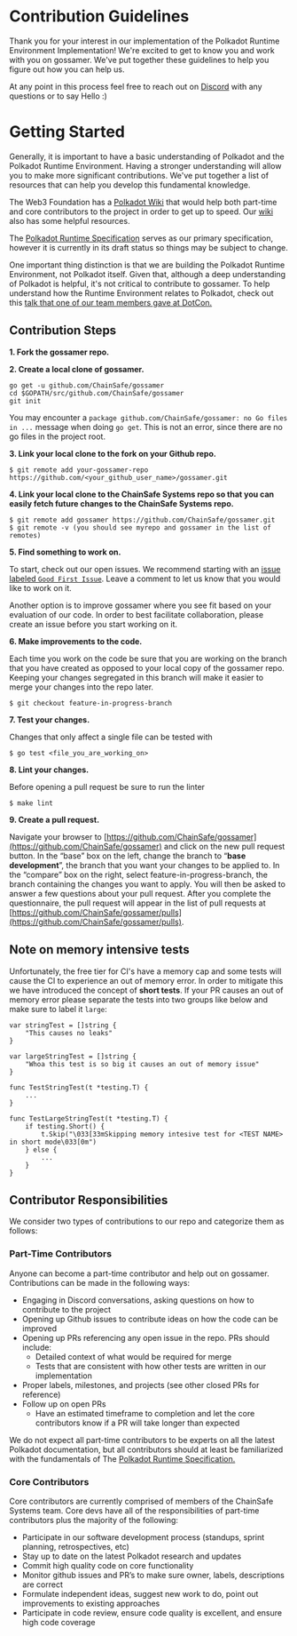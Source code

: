 # Contribution Guidelines

Thank you for your interest in our implementation of the Polkadot Runtime Environment Implementation! We're excited to get to know you and work with you on gossamer. We've put together these guidelines to help you figure out how you can help us.

At any point in this process feel free to reach out on [Discord](https://discord.gg/Xdc5xjE) with any questions or to say Hello :)

# Getting Started

Generally, it is important to have a basic understanding of Polkadot and the Polkadot Runtime Environment. Having a stronger  understanding will allow you to make more significant contributions. We've put together a list of resources that can help you develop this fundamental knowledge.  

The Web3 Foundation has a [Polkadot Wiki](https://wiki.polkadot.network/docs/en/learn-introduction) that would help both part-time and core contributors to the project in order to get up to speed. Our [wiki](https://github.com/ChainSafe/gossamer/wiki) also has some helpful resources. 

The [Polkadot Runtime Specification](https://research.web3.foundation/en/latest/_static/pdfview/viewer.html?file=../pdf/polkadot_re_spec.pdf) serves as our primary specification, however it is currently in its draft status so things may be subject to change.

One important thing distinction is that we are building the Polkadot Runtime Environment, not Polkadot itself. Given that, although a deep understanding of Polkadot is helpful, it's not critical to contribute to gossamer. To help understand how the Runtime Environment relates to Polkadot, check out this [talk that one of our team members gave at DotCon.](https://www.youtube.com/watch?v=nYkbYhM5Yfk)

## Contribution Steps

**1. Fork the gossamer repo.**

**2. Create a local clone of gossamer.**

```
go get -u github.com/ChainSafe/gossamer
cd $GOPATH/src/github.com/ChainSafe/gossamer
git init
```
You may encounter a `package github.com/ChainSafe/gossamer: no Go files in ...` message when doing `go get`. This is not an error, since there are no go files in the project root.

**3. Link your local clone to the fork on your Github repo.**

```
$ git remote add your-gossamer-repo https://github.com/<your_github_user_name>/gossamer.git
```

**4. Link your local clone to the ChainSafe Systems repo so that you can easily fetch future changes to the ChainSafe Systems repo.**
     
```
$ git remote add gossamer https://github.com/ChainSafe/gossamer.git
$ git remote -v (you should see myrepo and gossamer in the list of remotes)
```

**5. Find something to work on.**

To start, check out our open issues. We recommend starting with an [issue labeled `Good First Issue`](https://github.com/ChainSafe/gossamer/issues?q=is%3Aopen+is%3Aissue+label%3A%22Good+First+Issue%22). Leave a comment to let us know that you would like to work on it. 

Another option is to improve gossamer where you see fit based on your evaluation of our code. In order to best facilitate collaboration, please create an issue before you start working on it.

**6. Make improvements to the code.**

Each time you work on the code be sure that you are working on the branch that you have created as opposed to your local copy of the gossamer repo. Keeping your changes segregated in this branch will make it easier to merge your changes into the repo later.

```
$ git checkout feature-in-progress-branch
```

**7. Test your changes.**

Changes that only affect a single file can be tested with

```
$ go test <file_you_are_working_on>
```

**8. Lint your changes.**

Before opening a pull request be sure to run the linter

```
$ make lint
```

**9. Create a pull request.**

Navigate your browser to [https://github.com/ChainSafe/gossamer](https://github.com/ChainSafe/gossamer) and click on the new pull request button. In the “base” box on the left, change the branch to “**base development**”, the branch that you want your changes to be applied to. In the “compare” box on the right, select feature-in-progress-branch, the branch containing the changes you want to apply. You will then be asked to answer a few questions about your pull request. After you complete the questionnaire, the pull request will appear in the list of pull requests at [https://github.com/ChainSafe/gossamer/pulls](https://github.com/ChainSafe/gossamer/pulls).

## Note on memory intensive tests
Unfortunately, the free tier for CI's have a memory cap and some tests will cause the CI to experience an out of memory error.
In order to mitigate this we have introduced the concept of **short tests**. If your PR causes an out of memory error please separate the tests into two groups
like below and make sure to label it `large`:

```
var stringTest = []string {
    "This causes no leaks"
}

var largeStringTest = []string {
    "Whoa this test is so big it causes an out of memory issue"
}

func TestStringTest(t *testing.T) {
    ...
}

func TestLargeStringTest(t *testing.T) {
   	if testing.Short() {
  		t.Skip("\033[33mSkipping memory intesive test for <TEST NAME> in short mode\033[0m")
    } else {
        ...
    }
}
```

## Contributor Responsibilities

We consider two types of contributions to our repo and categorize them as follows:

### Part-Time Contributors

Anyone can become a part-time contributor and help out on gossamer. Contributions can be made in the following ways:

-   Engaging in Discord conversations, asking questions on how to contribute to the project
-   Opening up Github issues to contribute ideas on how the code can be improved
-   Opening up PRs referencing any open issue in the repo. PRs should include:
    -   Detailed context of what would be required for merge
    -   Tests that are consistent with how other tests are written in our implementation
-   Proper labels, milestones, and projects (see other closed PRs for reference)
-   Follow up on open PRs
    -   Have an estimated timeframe to completion and let the core contributors know if a PR will take longer than expected

We do not expect all part-time contributors to be experts on all the latest Polkadot documentation, but all contributors should at least be familiarized with the fundamentals of The <a href="https://spec.polkadot.network/id-polkadot-protocol" target="_blank">Polkadot Runtime Specification.</a>

### Core Contributors

Core contributors are currently comprised of members of the ChainSafe Systems team. Core devs have all of the responsibilities of part-time contributors plus the majority of the following:

-   Participate in our software development process (standups, sprint planning, retrospectives, etc)
-   Stay up to date on the latest Polkadot research and updates
- 	Commit high quality code on core functionality
-   Monitor github issues and PR’s to make sure owner, labels, descriptions are correct
-   Formulate independent ideas, suggest new work to do, point out improvements to existing approaches
-   Participate in code review, ensure code quality is excellent, and ensure high code coverage
